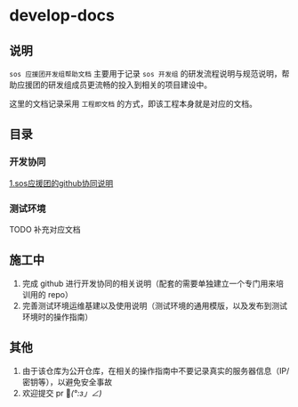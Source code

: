 # develop-docs
## 说明
`sos 应援团开发组帮助文档` 主要用于记录 `sos 开发组` 的研发流程说明与规范说明，帮助应援团的研发组成员更流畅的投入到相关的项目建设中。  

这里的文档记录采用 `工程即文档` 的方式，即该工程本身就是对应的文档。

## 目录
### 开发协同
[1.sos应援团的github协同说明](/teamwork/1.sos应援团的github协同说明.md)

### 测试环境
TODO 补充对应文档

## 施工中
1. 完成 github 进行开发协同的相关说明（配套的需要单独建立一个专门用来培训用的 repo）
1. 完善测试环境运维基建以及使用说明（测试环境的通用模版，以及发布到测试环境时的操作指南）

## 其他
1. 由于该仓库为公开仓库，在相关的操作指南中不要记录真实的服务器信息（IP/密钥等），以避免安全事故  
1. 欢迎提交 pr 🍺_(°:з」∠)_
